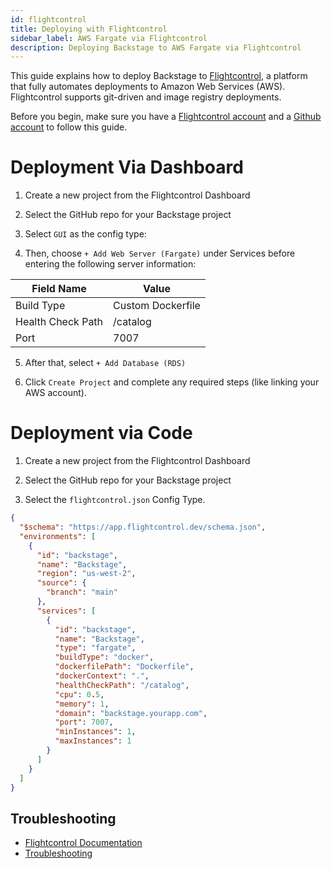 ```yaml
---
id: flightcontrol
title: Deploying with Flightcontrol
sidebar_label: AWS Fargate via Flightcontrol
description: Deploying Backstage to AWS Fargate via Flightcontrol
---
```


This guide explains how to deploy Backstage to [Flightcontrol](https://www.flightcontrol.dev?ref=backstage), a platform that fully automates deployments to Amazon Web Services (AWS). Flightcontrol supports git-driven and image registry deployments.

Before you begin, make sure you have a [Flightcontrol account](https://app.flightcontrol.dev/signup?ref=backstage) and a [Github account](https://github.com/login) to follow this guide.

# Deployment Via Dashboard

1. Create a new project from the Flightcontrol Dashboard

2. Select the GitHub repo for your Backstage project

3. Select `GUI` as the config type:

4. Then, choose `+ Add Web Server (Fargate)` under Services before entering the following server information:

| Field Name        | Value             |
| ----------------- | ----------------- |
| Build Type        | Custom Dockerfile |
| Health Check Path | /catalog          |
| Port              | 7007              |

5. After that, select `+ Add Database (RDS)`

6. Click `Create Project` and complete any required steps (like linking your AWS account).

# Deployment via Code

1. Create a new project from the Flightcontrol Dashboard

2. Select the GitHub repo for your Backstage project

3. Select the `flightcontrol.json` Config Type.

```json filename="flightcontrol.json"
{
  "$schema": "https://app.flightcontrol.dev/schema.json",
  "environments": [
    {
      "id": "backstage",
      "name": "Backstage",
      "region": "us-west-2",
      "source": {
        "branch": "main"
      },
      "services": [
        {
          "id": "backstage",
          "name": "Backstage",
          "type": "fargate",
          "buildType": "docker",
          "dockerfilePath": "Dockerfile",
          "dockerContext": ".",
          "healthCheckPath": "/catalog",
          "cpu": 0.5,
          "memory": 1,
          "domain": "backstage.yourapp.com",
          "port": 7007,
          "minInstances": 1,
          "maxInstances": 1
        }
      ]
    }
  ]
}
```

## Troubleshooting

- [Flightcontrol Documentation](https://www.flightcontrol.dev/docs?ref=backstage)
- [Troubleshooting](https://www.flightcontrol.dev/docs/troubleshooting?ref=backstage)
